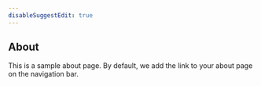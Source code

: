 ```yaml
---
disableSuggestEdit: true
---
```

## About

This is a sample about page. By default, we add the link to your about page on the navigation bar.

